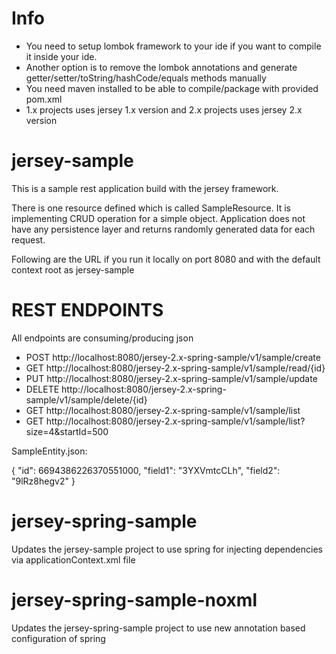 Info
============
- You need to setup lombok framework to your ide if you want to compile it inside your ide.
- Another option is to remove the lombok annotations and generate getter/setter/toString/hashCode/equals methods manually
- You need maven installed to be able to compile/package with provided pom.xml
- 1.x projects uses jersey 1.x version and 2.x projects uses jersey 2.x version

jersey-sample
===============

This is a sample rest application build with the jersey framework.


There is one resource defined which is called SampleResource. It is implementing CRUD operation for a simple object. Application does not have any persistence layer and returns randomly generated data for each request.


Following are the URL if you run it locally on port 8080 and with the default context root as jersey-sample


REST ENDPOINTS
===============

All endpoints are consuming/producing json 


- POST    http://localhost:8080/jersey-2.x-spring-sample/v1/sample/create
- GET     http://localhost:8080/jersey-2.x-spring-sample/v1/sample/read/{id}
- PUT     http://localhost:8080/jersey-2.x-spring-sample/v1/sample/update
- DELETE  http://localhost:8080/jersey-2.x-spring-sample/v1/sample/delete/{id}
- GET  http://localhost:8080/jersey-2.x-spring-sample/v1/sample/list
- GET  http://localhost:8080/jersey-2.x-spring-sample/v1/sample/list?size=4&startId=500


SampleEntity.json:

{
"id": 6694386226370551000,
"field1": "3YXVmtcCLh",
"field2": "9lRz8hegv2"
}


jersey-spring-sample
======================

Updates the jersey-sample project to use spring for injecting dependencies via applicationContext.xml file


jersey-spring-sample-noxml
============================

Updates the jersey-spring-sample project to use new annotation based configuration of spring

